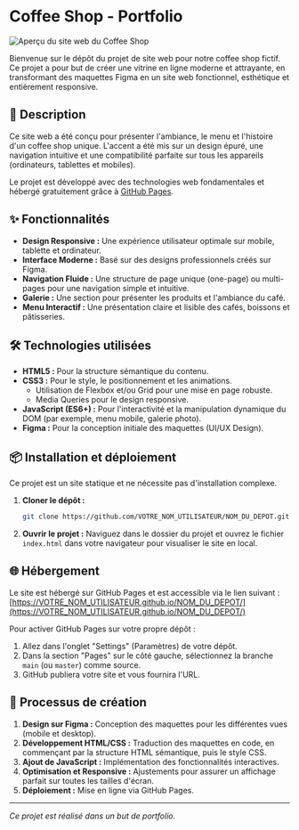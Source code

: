 # Coffee Shop - Portfolio

![Aperçu du site web du Coffee Shop](URL_DE_VOTRE_IMAGE_APERÇU)

Bienvenue sur le dépôt du projet de site web pour notre coffee shop fictif. Ce projet a pour but de créer une vitrine en ligne moderne et attrayante, en transformant des maquettes Figma en un site web fonctionnel, esthétique et entièrement responsive.

## 🚀 Description

Ce site web a été conçu pour présenter l'ambiance, le menu et l'histoire d'un coffee shop unique. L'accent a été mis sur un design épuré, une navigation intuitive et une compatibilité parfaite sur tous les appareils (ordinateurs, tablettes et mobiles).

Le projet est développé avec des technologies web fondamentales et hébergé gratuitement grâce à [GitHub Pages](https://pages.github.com/).

## ✨ Fonctionnalités

*   **Design Responsive :** Une expérience utilisateur optimale sur mobile, tablette et ordinateur.
*   **Interface Moderne :** Basé sur des designs professionnels créés sur Figma.
*   **Navigation Fluide :** Une structure de page unique (one-page) ou multi-pages pour une navigation simple et intuitive.
*   **Galerie :** Une section pour présenter les produits et l'ambiance du café.
*   **Menu Interactif :** Une présentation claire et lisible des cafés, boissons et pâtisseries.

## 🛠️ Technologies utilisées

*   **HTML5 :** Pour la structure sémantique du contenu.
*   **CSS3 :** Pour le style, le positionnement et les animations.
    *   Utilisation de Flexbox et/ou Grid pour une mise en page robuste.
    *   Media Queries pour le design responsive.
*   **JavaScript (ES6+) :** Pour l'interactivité et la manipulation dynamique du DOM (par exemple, menu mobile, galerie photo).
*   **Figma :** Pour la conception initiale des maquettes (UI/UX Design).

## 📦 Installation et déploiement

Ce projet est un site statique et ne nécessite pas d'installation complexe.

1.  **Cloner le dépôt :**
    ```bash
    git clone https://github.com/VOTRE_NOM_UTILISATEUR/NOM_DU_DEPOT.git
    ```

2.  **Ouvrir le projet :**
    Naviguez dans le dossier du projet et ouvrez le fichier `index.html` dans votre navigateur pour visualiser le site en local.

## 🌐 Hébergement

Le site est hébergé sur GitHub Pages et est accessible via le lien suivant :
[https://VOTRE_NOM_UTILISATEUR.github.io/NOM_DU_DEPOT/](https://VOTRE_NOM_UTILISATEUR.github.io/NOM_DU_DEPOT/)

Pour activer GitHub Pages sur votre propre dépôt :
1.  Allez dans l'onglet "Settings" (Paramètres) de votre dépôt.
2.  Dans la section "Pages" sur le côté gauche, sélectionnez la branche `main` (ou `master`) comme source.
3.  GitHub publiera votre site et vous fournira l'URL.

## 🎨 Processus de création

1.  **Design sur Figma :** Conception des maquettes pour les différentes vues (mobile et desktop).
2.  **Développement HTML/CSS :** Traduction des maquettes en code, en commençant par la structure HTML sémantique, puis le style CSS.
3.  **Ajout de JavaScript :** Implémentation des fonctionnalités interactives.
4.  **Optimisation et Responsive :** Ajustements pour assurer un affichage parfait sur toutes les tailles d'écran.
5.  **Déploiement :** Mise en ligne via GitHub Pages.

---

*Ce projet est réalisé dans un but de portfolio.*
